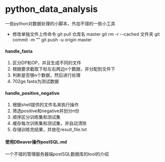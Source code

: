 # python_data_analysis
一些python对数据处理的小脚本，外加不错的一些小工具

- 修改单独文件上传命令 
git pull 仓库名 master
git rm -r --cached 文件夹
git commit -m ""
git push -u origin master

#### handle_fasta

1. 区分DP和OP，并且生成不同的文件
2. 根据要求截取下标左右两边n个数据，并分配到文件下
3. 判断是否够n个数据，然后进行处理
4. 702ge.fasta为测试数据

#### handle_positive_negative

1. 根据shell提供的文件名来执行操作
2. 筛选positive和negative并划分n份
3. 顺序区分训练集和测试集
4. 缓存每次训练集和测试集，并自动清除
5. 存储训练完结果，并放在result_file.txt

#### 使用DBeaver操作postSQL.md

一个不错的管理服务器端postSQL数据库的tool的介绍
